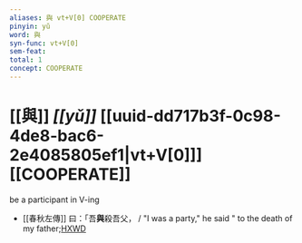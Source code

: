 ```yaml
---
aliases: 與 vt+V[0] COOPERATE
pinyin: yǔ
word: 與
syn-func: vt+V[0]
sem-feat: 
total: 1
concept: COOPERATE 
---
```

# [[與]] *[[yǔ]]*  [[uuid-dd717b3f-0c98-4de8-bac6-2e4085805ef1|vt+V[0]]] [[COOPERATE]]
be a participant in V-ing
 - [[春秋左傳]] 曰：「吾**與**殺吾父， / "I was a party," he said " to the death of my father;[HXWD](https://hxwd.org/textview.html?location=KR1e0001_tls_009-515a.12)